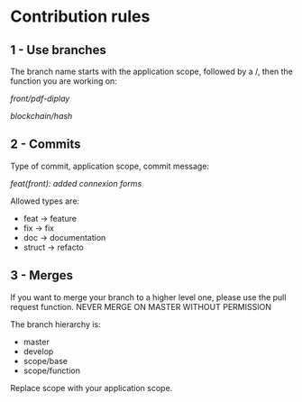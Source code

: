 # Contribution rules

## 1 - Use branches

The branch name starts with the application scope, followed by a /, then the function you are working on:

*front/pdf-diplay*

*blockchain/hash*


## 2 - Commits

Type of commit, application scope, commit message:

*feat(front): added connexion forms*

Allowed types are:
* feat -> feature
* fix -> fix
* doc -> documentation
* struct -> refacto

## 3 - Merges

If you want to merge your branch to a higher level one, please use the pull request function.
NEVER MERGE ON MASTER WITHOUT PERMISSION

The branch hierarchy is:
* master
* develop
* scope/base
* scope/function

Replace scope with your application scope.

